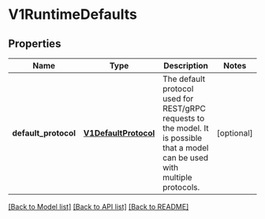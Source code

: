 # V1RuntimeDefaults

## Properties
Name | Type | Description | Notes
------------ | ------------- | ------------- | -------------
**default_protocol** | [**V1DefaultProtocol**](V1DefaultProtocol.md) | The default protocol used for REST/gRPC requests to the model. It is possible that a model can be used with multiple protocols. | [optional] 

[[Back to Model list]](../README.md#documentation-for-models) [[Back to API list]](../README.md#documentation-for-api-endpoints) [[Back to README]](../README.md)


